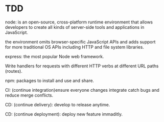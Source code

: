 # TDD

node: is an open-source, cross-platform runtime environment that allows developers to create all kinds of server-side tools and applications in JavaScript.

the environment omits browser-specific JavaScript APIs and adds support for more traditional OS APIs including HTTP and file system libraries.

express: the most popular Node web framework.

Write handlers for requests with different HTTP verbs at different URL paths (routes).

npm: packages to install and use and share.

CI: (continue integration)ensure everyone changes integrate catch bugs and reduce merge conflicts.

CD: (continue delivery): develop to release anytime.

CD: (continue deployment): deploy new feature immaditly.
